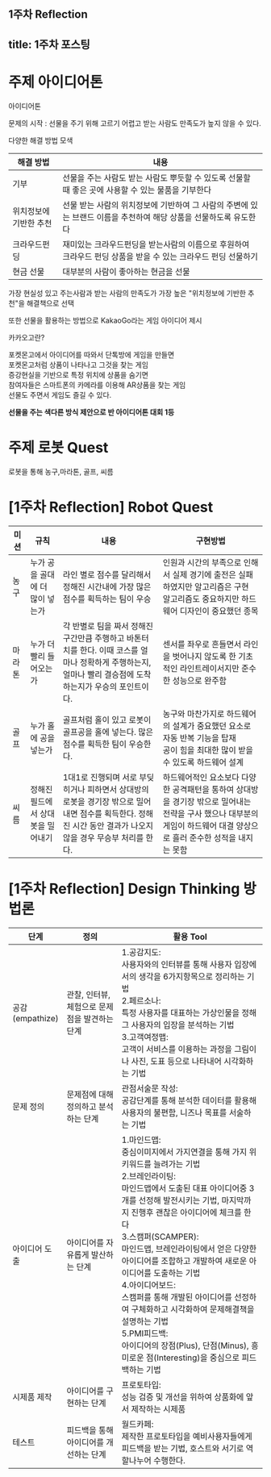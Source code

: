 1주차 Reflection
---
title: 1주차 포스팅
---

# 주제 아이디어톤

아이디어톤

문제의 시작 : 선물을 주기 위해 고르기 어렵고 받는 사람도 만족도가 높지 않을 수 있다.

다양한 해결 방법 모색
<table>
  <thread>
    <tr>
      <th>해결 방법</th>
      <th>내용</th>
   </tr>
 </thread>
 <tbody>
   <tr>
    <td>기부</td>
    <td>선물을 주는 사람도 받는 사람도 뿌듯할 수 있도록 선물할 때 좋은 곳에 사용할 수 있는 물품을 기부한다</td>
  </tr>
  <tr>
   <td>위치정보에 기반한 추천</td>
   <td>선물 받는 사람의 위치정보에 기반하여 그 사람의 주변에 있는 브랜드 이름을 추천하여 해당 상품을 선물하도록 유도한다</td>
  </tr>
  <tr>
   <td>크라우드펀딩</td>
   <td>재미있는 크라우드펀딩을 받는사람의 이름으로 후원하여 크라우드 펀딩 상품을 받을 수 있는 크라우드 펀딩 선물하기</td>
  </tr>
  <tr>
   <td>현금 선물</td>
   <td>대부분의 사람이 좋아하는 현금을 선물</td>
  </tr>  
 </tbody>
</table>
 
가장 현실성 있고 주는사람과 받는 사람의 만족도가 가장 높은 "위치정보에 기반한 추천"을 해결책으로 선택<br>

또한 선물을 활용하는 방법으로 KakaoGo라는 게임 아이디어 제시<br>

카카오고란?<br>

포켓몬고에서 아이디어를 따와서 단톡방에 게임을 만들면<br>
포켓몬고처럼 상품이 나타나고 그것을 찾는 게임<br>
증강현실을 기반으로 특정 위치에 상품을 숨기면 <br>
참여자들은 스마트폰의 카메라를 이용해 AR상품을 찾는 게임 <br>
선물도 주면서 게임도 즐길 수 있다.<br>

**선물을 주는 색다른 방식 제안으로 반 아이디어톤 대회 1등**


# 주제 로봇 Quest

로봇을 통해 농구,마라톤, 골프, 씨름

<h1 id="1주차-로봇퀘스트">[1주차 Reflection] Robot Quest</h1>

<table>
 <thead>
   <tr>
     <th>미션</th>
     <th>규칙</th>
     <th>내용</th>
     <th>구현방법</th>
   </tr>
 </thead>
 <tbody>
   <tr>
     <td>농구</td>
     <td>누가 공을 골대에 더 많이 넣는가</td>
     <td>라인 별로 점수를 달리해서 정해진 시간내에 가장 많은 점수를 획득하는 팀이 우승 </td>
     <td>인원과 시간의 부족으로 인해서 실제 경기에 출전은 실패하였지만 알고리즘은 구현</br>
        알고리즘도 중요하지만 하드웨어 디자인이 중요했던 종목</td>
   </tr>
   <tr>
     <td>마라톤</td>
     <td>누가 더 빨리 들어오는가</td>
     <td>각 반별로 팀을 짜서 정해진 구간만큼 주행하고 바톤터치를 한다. 이때 코스를 얼마나 정확하게 주행하는지, 얼마나 빨리 결승점에 도착하는지가 우승의 포인트이다.</td>
     <td>센서를 좌우로 흔들면서 라인을 벗어나지 않도록 한 기초적인 라인트레이서지만 준수한 성능으로 완주함 </br>
   </tr>
   <tr>
     <td>골프</td>
     <td>누가 홀에 공을 넣는가 </td>
     <td>골프처럼 홀이 있고 로봇이 골프공을 홀에 넣는다. 많은 점수를 획득한 팀이 우승한다.</td>
     <td>농구와 마찬가지로 하드웨어의 설계가 중요했던 요소로 자동 반복 기능을 탑재</br>
          공이 힘을 최대한 많이 받을 수 있도록 하드웨어 설계</td>
   </tr>
   <tr>
     <td>씨름</td>
     <td>정해진 필드에서 상대 봇을 밀어내기</td>
     <td>1대1로 진행되며 서로 부딪히거나 피하면서 상대방의 로봇을 경기장 밖으로 밀어내면 점수를 획득한다. 정해진 시간 동안 결과가 나오지 않을 경우 무승부 처리를 한다.</td>
     <td>하드웨어적인 요소보다 다양한 공격패턴을 통하여 상대방을 경기장 밖으로 밀어내는 전략을 구사 했으나 대부분의 게임이 하드웨어 대결 양상으로 흘러 준수한 성적을 내지는 못함</td>
   </tr>
 </tbody>
</table>

<h1 id="1주차-reflection-design-thinking-방법론">[1주차 Reflection] Design Thinking 방법론</h1>

<table>
<thead>
  <tr>
    <th>단계</th>
    <th>정의</th>
    <th>활용 Tool</th>
  </tr>
</thead>
<tbody>
  <tr>
    <td>공감<br />(empathize)</td>
    <td>관찰, 인터뷰, 체험으로 문제점을 발견하는 단계</td>
    <td>1.공감지도:<br />사용자와의 인터뷰를 통해 사용자 입장에서의 생각을 6가지항목으로 정리하는 기법<br />2.페르소나:<br />특정 사용자를 대표하는 가상인물을 정해 그 사용자의 입장을 분석하는 기법<br />3.고객여정맵:<br />고객이 서비스를 이용하는 과정을 그림이나 사진, 도표 등으로 나타내어 시각화하는 기법</td>
  </tr>
  <tr>
    <td>문제 정의</td>
    <td>문제점에 대해 정의하고 분석하는 단계</td>
    <td>관점서술문 작성:<br />공감단계를 통해 분석한 데이터를 활용해 사용자의 불편함, 니즈나 목표를 서술하는 기법</td>
  </tr>
  <tr>
    <td>아이디어 도출</td>
    <td>아이디어를 자유롭게 발산하는 단계</td>
    <td>1.마인드맵:<br />중심이미지에서 가지연결을 통해 가지 위 키워드를 늘려가는 기법<br />2.브레인라이팅:<br />마인드맵에서 도출된 대표 아이디어중 3개를 선정해 발전시키는 기법, 마지막까지 진행후 괜찮은 아이디어에 체크를 한다<br />3.스캠퍼(SCAMPER):<br />마인드맵, 브레인라이팅에서 얻은 다양한 아이디어를 조합하고 개발하여 새로운 아이디어를 도출하는 기법<br />4.아이디어보드:<br />스캠퍼를 통해 개발된 아이디어를 선정하여 구체화하고 시각화하여 문제해결책을 설명하는 기법<br />5.PMI피드백:<br />아이디어의 장점(Plus), 단점(Minus), 흥미로운 점(Interesting)을 중심으로 피드백하는 기법</td>
  </tr>
  <tr>
    <td>시제품 제작</td>
    <td>아이디어를 구현하는 단계</td>
    <td>프로토타입:<br />성능 검증 및 개선을 위하여 상품화에 앞서 제작하는 시제품</td>
  </tr>
  <tr>
    <td>테스트</td>
    <td>피드백을 통해 아이디어를 개선하는 단계</td>
    <td>월드카페:<br />제작한 프로토타입을 예비사용자들에게 피드백을 받는 기법, 호스트와 서기로 역할나누어 수행한다.</td>
  </tr>
</tbody>
</table>
